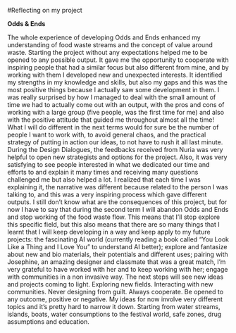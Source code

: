 #Reflecting on my project


**Odds & Ends**


The whole experience of developing Odds and Ends enhanced my understanding of food waste streams and the concept of value around waste.
Starting the project without any expectations helped me to be opened to any possible output. It gave me the opportunity to cooperate with inspiring people that had a similar focus but also different from mine, and by working with them I developed new and unexpected interests.
It identified my strengths in my knowledge and skills, but also my gaps and this was the most positive things because I actually saw some development in them.
I was really surprised by how I managed to deal with the small amount of time we had to actually come out with an output, with the pros and cons of working with a large group (five people, was the first time for me) and also with the positive attitude that guided me throughout almost all the time! What I will do different in the next terms would for sure be the number of people I want to work with, to avoid general chaos, and the practical strategy of putting in action our ideas, to not have to rush it all last minute.
During the Design Dialogues, the feedbacks received from Nuria was very helpful to open new strategists and options for the project.
Also, it was very satisfying to see people interested in what we dedicated our time and efforts to and explain it many times and receiving many questions challenged me but also helped a lot. I realized that each time I was explaining it, the narrative was different because related to the person I was talking to, and this was a very inspiring process which gave different outputs.
I still don’t know what are the consequences of this project, but for now I have to say that during the second term I will abandon Odds and Ends and stop working of the food waste flow. This means that I’ll stop explore this specific field, but this also means that there are so many things that I learnt that I will keep developing in a way and keep apply to my future projects: the fascinating AI world (currently reading a book called “You Look Like a Thing and I Love You” to understand AI better); explore and fantasize about new and bio materials, their potentials and different uses; pairing with Josephine, an amazing designer and classmate that was a great match, I’m very grateful to have worked with her and to keep working with her; engage with communities in a non invasive way.
The next steps will see new ideas and projects coming to light. Exploring new fields. Interacting with new communities. Never designing from guilt. Always cooperate. Be opened to any outcome, positive or negative. My ideas for now involve very different topics and it’s pretty hard to narrow it down. Starting from water streams, islands, boats, water consumptions to the festival world, safe zones, drug assumptions and education.
